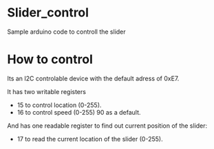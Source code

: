 # Slider_control
Sample arduino code to controll the slider

# How to control

Its an I2C controlable device with the default adress of 0xE7.

It has two writable registers 
* 15 to control location (0-255).
* 16 to control speed (0-255) 90 as a default.

And has one readable register to find out current position of the slider:
* 17 to read the current location of the slider (0-255).
